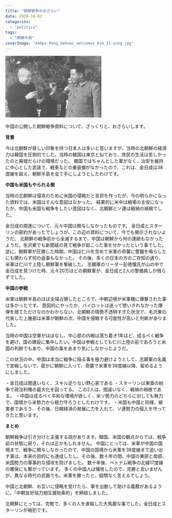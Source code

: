 ```yaml
---
title: "朝鮮戦争のおさらい"
date: 2020-10-02
categories: 
  - "politics"
tags: 
  - "朝鮮半島"
coverImage: "440px-Peng_Dehuai_welcomes_Kim_Il-sung.jpg"
---
```


![](images/440px-Peng_Dehuai_welcomes_Kim_Il-sung-300x192.jpg)

中国の公開した朝鮮戦争資料について、ざっくりと、おさらいします。

**背景**

今は北朝鮮が貧しい印象を持つ日本人は多いと思いますが、当時の北朝鮮の経済力は韓国を圧倒的でした。当時の韓国は東京と似ており、庶民の生活は苦しかったのと廃墟だらけの環境だった。 韓国ではちゃんとした軍がなく、治安を維持に中心とした武装で、戦車などの重装備がなかったので、これは、金日成は38度線を超え、朝鮮半島を全て手にしようとしたわけです。

**中国も米国もやられる側**

当時の北朝鮮は侵攻のために米国の侵略だと言訳を作ったが、今の明らかになった資料では、米国はそんな意図はなかった。 結果的に米中は戦場の主役になったが、中国も米国も戦争をしたい意図はなく、北朝鮮とソ連は戦禍の禍根でした。

金日成の南進について、元々中国は関与しなかったものです。 金日成とスターリンの密約があったでしょうが、この辺の資料について、今でも開示されないようだ。 北朝鮮の戦争前から全滅するまで、中国は朝鮮から何の連絡もなかったようだ。毛沢東でも新聞紙の見て戦争が起こった事を分かったという事でした。 逆に、朝鮮軍が圧勝した時期、中国は仁川を含めて米軍の奇襲に警鐘を鳴らしたにも関わらず何の返事もなかった。 その後、多くの日本の方のご存知の通り、米軍は仁川で上陸し朝鮮軍を撃破した。 志願軍のリーダー彭徳懐氏が山の中で金日成を見つけた時、元々20万ほどの朝鮮軍が、金日成と2人の警備員しか残らずでした。

**中国の参戦**

米軍は朝鮮半島のほぼ全域占領したところで、中朝辺境が米軍機に爆撃された事は多かったです。 意図的にやったか、パイロットは迷って使いきれなかった爆弾を捨てただけなのかわからない、北朝鮮の情勢不透明すぎた状況で、毛沢東の代表した上層部は米軍が朝鮮の次、中国を侵略する可能性が高いと判断がありました。

当時の中国は空軍がほぼなし、中心部の内戦は落ち着き1年ほど、成るべく戦争を避け、国の建設に集中したい。中国は参戦としても仁川上陸の前であろうと米国の判断でもあり、中国の事をあまり気にしなかったようだ。

この状況の中、中国は本当に戦争に陥る事を極力避けようとして、志願軍の名義で宣戦しないで、密かに朝鮮に入って、奇襲で米軍を38度線以降、留めるようにしました。

・金日成は間違いなく、スキル足りない野心家である ・スターリンは東亜の紛争で政治利権の最大化を図ってる。 この2人は、間違いなく、戦禍の禍根である。 ・中国は成るべく平和な環境が欲しく、米ソ勢力のどちらに対しても無力で、国境から米勢力から極力守ろうとしたわけです。 ・米国も中国と同様、被害者であろう、その後、日韓経済の発展に力を入れて、ソ連勢力の侵入を守ってきたと思います。

**まとめ**

朝鮮戦争は引き分けと主張する説があります。韓国、米国の観点からでは、戦争前の状態に戻り、それは正かもしれません。 中国にとっては、米軍が中国の国境まで、戦争に関与しなかったので、中国の国境から米軍を38度線まで追い出す事は、本来の目的にも達成したし、その後、数十年の間、中国の東部と南部、米国勢力の軍事的な侵攻を防げました。 数十年後、ベトナム戦争の北緯17度線の確保にも繋がっています。 多くの中国人は犠牲したので、完勝と言いませんが、異なる時代の武器でも、米軍を勝ったと、疑問なく言えるでしょう。

中国と北朝鮮、お互いに侵略を受けたら、軍を出動して助ける義務があるように、「中朝友好協力相互援助条約」を締結しました。

北朝鮮にとっては、完敗で、多くの人を虐殺した大馬鹿な事でした。金日成とスターリンが戦犯です。

